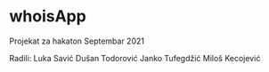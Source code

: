 # whoisApp
Projekat za hakaton Septembar 2021

Radili:
Luka Savić
Dušan Todorović
Janko Tufegdžić
Miloš Kecojević